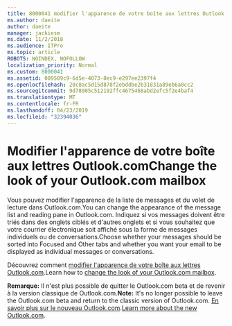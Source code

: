 ```yaml
---
title: 8000041 modifier l'apparence de votre boîte aux lettres Outlook.com
ms.author: daeite
author: daeite
manager: jackiesm
ms.date: 11/2/2018
ms.audience: ITPro
ms.topic: article
ROBOTS: NOINDEX, NOFOLLOW
localization_priority: Normal
ms.custom: 8000041
ms.assetid: 089589c9-6d5e-4073-8ec9-e297ee2397f4
ms.openlocfilehash: 20c8ac5d15d878f2ebddbe2b31831a89eb6a0cc2
ms.sourcegitcommit: 9d78905c512192ffc4675468abd2efc5f2e4baf4
ms.translationtype: MT
ms.contentlocale: fr-FR
ms.lasthandoff: 04/23/2019
ms.locfileid: "32394036"
---
```

# <a name="change-the-look-of-your-outlookcom-mailbox"></a><span data-ttu-id="593c4-102">Modifier l'apparence de votre boîte aux lettres Outlook.com</span><span class="sxs-lookup"><span data-stu-id="593c4-102">Change the look of your Outlook.com mailbox</span></span>

<span data-ttu-id="593c4-103">Vous pouvez modifier l'apparence de la liste de messages et du volet de lecture dans Outlook.com.</span><span class="sxs-lookup"><span data-stu-id="593c4-103">You can change the appearance of the message list and reading pane in Outlook.com.</span></span> <span data-ttu-id="593c4-104">Indiquez si vos messages doivent être triés dans des onglets ciblés et d'autres onglets et si vous souhaitez que votre courrier électronique soit affiché sous la forme de messages individuels ou de conversations.</span><span class="sxs-lookup"><span data-stu-id="593c4-104">Choose whether your messages should be sorted into Focused and Other tabs and whether you want your email to be displayed as individual messages or conversations.</span></span>
  
<span data-ttu-id="593c4-105">Découvrez comment [modifier l'apparence de votre boîte aux lettres Outlook.com](https://go.microsoft.com/fwlink/p/?linkid=2001401&amp;clcid=0x409).</span><span class="sxs-lookup"><span data-stu-id="593c4-105">Learn how to [change the look of your Outlook.com mailbox](https://go.microsoft.com/fwlink/p/?linkid=2001401&amp;clcid=0x409).</span></span>
  
 <span data-ttu-id="593c4-106">**Remarque:** Il n'est plus possible de quitter le Outlook.com beta et de revenir à la version classique de Outlook.com.</span><span class="sxs-lookup"><span data-stu-id="593c4-106">**Note:** It's no longer possible to leave the Outlook.com beta and return to the classic version of Outlook.com.</span></span> <span data-ttu-id="593c4-107">[En savoir plus sur le nouveau Outlook.com](https://go.microsoft.com/fwlink/p/?linkid=874356).</span><span class="sxs-lookup"><span data-stu-id="593c4-107">[Learn more about the new Outlook.com](https://go.microsoft.com/fwlink/p/?linkid=874356).</span></span>
  

